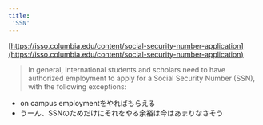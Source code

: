 ```yaml
---
title:
 'SSN'
---
```


[https://isso.columbia.edu/content/social-security-number-application](https://isso.columbia.edu/content/social-security-number-application)
> In general, international students and scholars need to have authorized employment to apply for a Social Security Number (SSN), with the following exceptions:
- on campus employmentをやればもらえる
- うーん、SSNのためだけにそれをやる余裕は今はあまりなさそう
